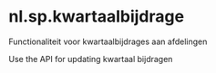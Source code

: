 # nl.sp.kwartaalbijdrage
Functionaliteit voor kwartaalbijdrages aan afdelingen

Use the API for updating kwartaal bijdragen


